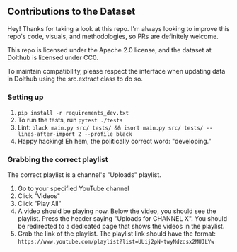 ## Contributions to the Dataset

Hey! Thanks for taking a look at this repo. I'm always looking to improve this repo's 
code, visuals, and methodologies, so PRs are definitely welcome.

This repo is licensed under the Apache 2.0 license, and the dataset at Dolthub 
is licensed under CC0.

To maintain compatibility, please respect the interface when updating data in Dolthub 
using the src.extract class to do so.

### Setting up

1. `pip install -r requirements_dev.txt`
2. To run the tests, run `pytest ./tests`
3. Lint: `black main.py src/ tests/ && isort main.py src/ tests/ --lines-after-import 2 --profile black`
4. Happy hacking! Eh hem, the politically correct word: "developing."

### Grabbing the correct playlist

The correct playlist is a channel's "Uploads" playlist.

1. Go to your specified YouTube channel
2. Click "Videos"
3. Click "Play All"
4. A video should be playing now. Below the video, you should see the playlist. 
   Press the header saying "Uploads for CHANNEL X". You should be redirected to a 
   dedicated page that shows the videos in the playlist.
5. Grab the link of the playlist. The playlist link should have the format: 
   `https://www.youtube.com/playlist?list=UUij2pN-twyNdzdsx2MUJLYw`

